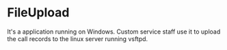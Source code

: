 # FileUpload

It's a application running on Windows. Custom service staff use it to upload the call records to the linux server running vsftpd.
